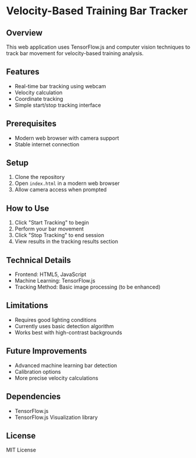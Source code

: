 # Velocity-Based Training Bar Tracker

## Overview
This web application uses TensorFlow.js and computer vision techniques to track bar movement for velocity-based training analysis.

## Features
- Real-time bar tracking using webcam
- Velocity calculation
- Coordinate tracking
- Simple start/stop tracking interface

## Prerequisites
- Modern web browser with camera support
- Stable internet connection

## Setup
1. Clone the repository
2. Open `index.html` in a modern web browser
3. Allow camera access when prompted

## How to Use
1. Click "Start Tracking" to begin
2. Perform your bar movement
3. Click "Stop Tracking" to end session
4. View results in the tracking results section

## Technical Details
- Frontend: HTML5, JavaScript
- Machine Learning: TensorFlow.js
- Tracking Method: Basic image processing (to be enhanced)

## Limitations
- Requires good lighting conditions
- Currently uses basic detection algorithm
- Works best with high-contrast backgrounds

## Future Improvements
- Advanced machine learning bar detection
- Calibration options
- More precise velocity calculations

## Dependencies
- TensorFlow.js
- TensorFlow.js Visualization library

## License
MIT License
